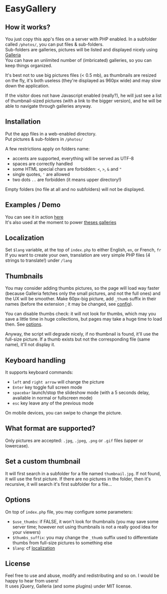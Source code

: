 # EasyGallery

## How it works?

You just copy this app's files on a server with PHP enabled. In a subfolder called ```/photos/```, you can put files & sub-folders.  
Sub-folders are galleries, pictures will be listed and displayed nicely using [Galleria](http://galleria.io/)  
You can have an unlimited number of (imbricated) galleries, so you can keep things organized.

It's best not to use big pictures files (< 0.5 mb), as thumbnails are resized on the fly, it's both useless (they're displayed as 960px wide) and may slow down the application.

If the visitor does not have Javascript enabled (really?), he will just see a list of thumbnail-sized pictures (with a link to the bigger version), and he will be able to navigate through galleries anyway.

## Installation

Put the app files in a web-enabled directory.  
Put pictures & sub-folders in ```/photos/```  

A few restrictions apply on folders name:
 * accents are supported, everything will be served as UTF-8
 * spaces are correctly handled
 * some HTML special chars are forbidden: ```<```, ```>```, ```&``` and ```"```
 * single quotes, ```'``` are allowed
 * two dots ```..``` are forbidden (it means upper directory!)

Empty folders (no file at all and no subfolders) will not be displayed.

## Examples / Demo

You can see it in action [here](http://romaricdrigon.fr/easy-gallery/)  
It's also used at the moment to power [theses galleries](http://photos.24heures.org/)

## Localization

Set ```$lang``` variable, at the top of ```index.php``` to either English, ```en```, or French, ```fr```  
If you want to create your own, translation are very simple PHP files (4 strings to translate!) under ```/lang```

## Thumbnails

You may consider adding thumbs pictures, so the page will load way faster (because Galleria fetches only the small pictures, and not the full ones) and the UX will be smoother.
Make 60px-big picture, add ```_thumb``` suffix in their names (before the extension ; it may be changed, see [config](#options)).

You can disable thumbs check: it will not look for thumbs, which may you save a little time in huge collections, but pages may take a huge time to load then. See [options](#options).

Anyway, the script will degrade nicely, if no thumbnail is found, it'll use the full-size picture. If a thumb exists but not the corresponding file (same name), it'll not display it.

## Keyboard handling

It supports keyboard commands: 
 - ```left``` and ```right arrow``` will change the picture
 - ```Enter``` key toggle full screen mode
 - ```spacebar``` launch/stop the slideshow mode (with a 5 seconds delay, available in normal or fullscreen mode)
 - ```esc``` key leave any of the previous mode

 On mobile devices, you can swipe to change the picture.

## What format are supported?

Only pictures are accepted: ```.jpg```, ```.jpeg```, ```.png``` or ```.gif``` files (upper or lowercase).

## Set a custom thumbnail

It will first search in a subfolder for a file named ```thumbnail.jpg```. If not found, it will use the first picture.
If there are no pictures in the folder, then it's recursive, it will search it's first subfolder for a file...

## Options

On top of ```index.php``` file, you may configure some parameters:
 - ```$use_thumbs```: if FALSE, it won't look for thumbnails (you may save some server time; however not using thumbnails is not a really good idea for your viewers)
 - ```$thumbs_suffix```: you may change the ```_thumb``` suffix used to differentiate thumbs from full-size pictures to something else
 - ```$lang```: cf [localization](#localization)

## License

Feel free to use and abuse, modify and redistributing and so on. I would be happy to hear from users!  
It uses jQuery, Galleria (and some plugins) under MIT license.